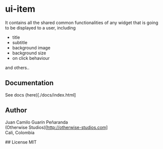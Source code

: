 # ui-item

It contains all the shared common functionalities of any widget that is going to be displayed
to a user, including
* title
* subtitle
* background image
* background size
* on click behaviour

and others..

## Documentation
See docs (here)[./docs/index.html]

## Author
Juan Camilo Guarín Peñaranda  
(Otherwise Studios)[http://otherwise-studios.com]  
Cali, Colombia

## License
MIT
